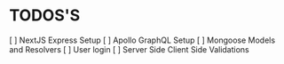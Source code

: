 # TODOS'S



[ ] NextJS Express Setup
[ ] Apollo GraphQL Setup
[ ] Mongoose Models and Resolvers
[ ] User login 
[ ] Server Side Client Side Validations
